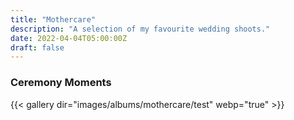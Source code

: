 ```yaml
---
title: "Mothercare"
description: "A selection of my favourite wedding shoots."
date: 2022-04-04T05:00:00Z
draft: false
---
```

### Ceremony Moments
{{< gallery dir="images/albums/mothercare/test" webp="true" >}}